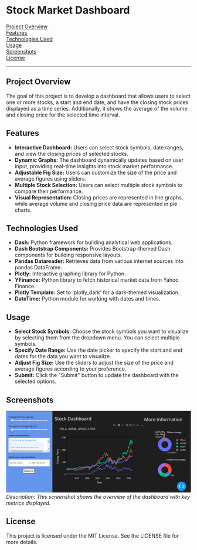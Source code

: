 # Stock Market Dashboard

[Project Overview](#project-overview)  
[Features](#features)  
[Technologies Used](#technologies-used)    
[Usage](#usage)  
[Screenshots](#screenshots)   
[License](#license)   

---

## Project Overview

The goal of this project is to develop a dashboard that allows users to select one or more stocks, a start and end date, and have the closing stock prices displayed as a time series. Additionally, it shows the average of the volume and closing price for the selected time interval.

## Features

* **Interactive Dashboard:** Users can select stock symbols, date ranges, and view the closing prices of selected stocks.
* **Dynamic Graphs:** The dashboard dynamically updates based on user input, providing real-time insights into stock market performance.
* **Adjustable Fig Size:** Users can customize the size of the price and average figures using sliders.
* **Multiple Stock Selection:** Users can select multiple stock symbols to compare their performance.
* **Visual Representation:** Closing prices are represented in line graphs, while average volume and closing price data are represented in pie charts.

## Technologies Used

* **Dash:** Python framework for building analytical web applications.
* **Dash Bootstrap Components:** Provides Bootstrap-themed Dash components for building responsive layouts.
* **Pandas Datareader:** Retrieves data from various internet sources into pandas DataFrame.
* **Plotly:** Interactive graphing library for Python.
* **YFinance:** Python library to fetch historical market data from Yahoo Finance.
* **Plotly Template:** Set to 'plotly_dark' for a dark-themed visualization.
* **DateTime:** Python module for working with dates and times.

## Usage

* **Select Stock Symbols:** Choose the stock symbols you want to visualize by selecting them from the dropdown menu. You can select multiple symbols.
* **Specify Date Range:** Use the date picker to specify the start and end dates for the data you want to visualize.
* **Adjust Fig Size:** Use the sliders to adjust the size of the price and average figures according to your preference.
* **Submit:** Click the "Submit" button to update the dashboard with the selected options.
  
## Screenshots

![Dashboard Overview](dash1.png)
*Description: This screenshot shows the overview of the dashboard with key metrics displayed.*

## License

This project is licensed under the MIT License. See the LICENSE file for more details.
